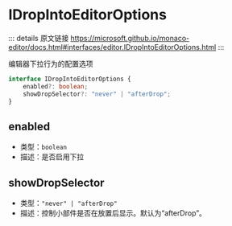 # IDropIntoEditorOptions
        
::: details 原文链接
https://microsoft.github.io/monaco-editor/docs.html#interfaces/editor.IDropIntoEditorOptions.html
:::


编辑器下拉行为的配置选项

```ts
interface IDropIntoEditorOptions {
    enabled?: boolean;
    showDropSelector?: "never" | "afterDrop";
}
```

## enabled
- 类型：`boolean`
- 描述：是否启用下拉
## showDropSelector
- 类型：`"never" | "afterDrop"`
- 描述：控制小部件是否在放置后显示。默认为“afterDrop”。
